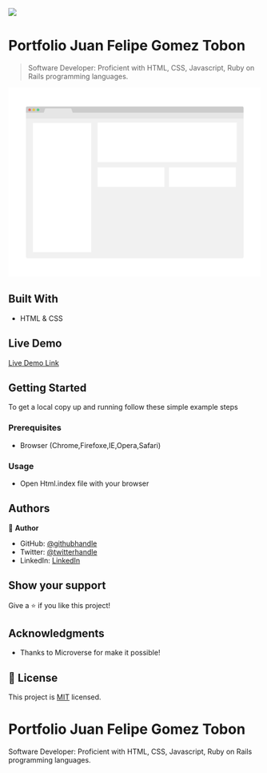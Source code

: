 ![](https://img.shields.io/badge/Microverse-blueviolet)

# Portfolio Juan Felipe Gomez Tobon

> Software Developer: Proficient with HTML, CSS, Javascript, Ruby on Rails programming languages.

![screenshot](./app_screenshot.png)


## Built With

- HTML & CSS

## Live Demo

[Live Demo Link](https://felipeg005.github.io/Portfolio/)


## Getting Started

To get a local copy up and running follow these simple example steps

### Prerequisites

- Browser (Chrome,Firefoxe,IE,Opera,Safari)

### Usage

- Open Html.index file with your browser


## Authors

👤 **Author**

- GitHub: [@githubhandle](https://github.com/Felipeg005/)
- Twitter: [@twitterhandle](https://twitter.com/JuanFGT05)
- LinkedIn: [LinkedIn](https://www.linkedin.com/in/juan-felipe-gomez-tobon/)

## Show your support

Give a ⭐️ if you like this project!

## Acknowledgments

- Thanks to Microverse for make it possible!

## 📝 License

This project is [MIT](./MIT.md) licensed.


# Portfolio Juan Felipe Gomez Tobon
Software Developer: Proficient with HTML, CSS, Javascript, Ruby on Rails programming languages.
